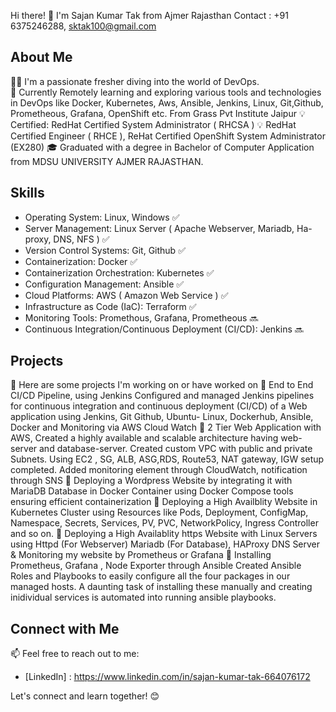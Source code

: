 Hi there! 👋 I'm Sajan Kumar Tak from Ajmer Rajasthan
Contact : +91 6375246288, sktak100@gmail.com

## About Me
👨‍💻 I'm a passionate fresher diving into the world of DevOps.  
🌱 Currently Remotely learning and exploring various tools and technologies in DevOps like Docker, Kubernetes, Aws, Ansible, Jenkins, Linux, Git,Github, Prometheous, Grafana, OpenShift etc. From Grass Pvt Institute Jaipur
💡 Certified: RedHat Certified System Administrator ( RHCSA ) 💡 RedHat Certified Engineer ( RHCE ), ReHat Certified OpenShift System Administrator (EX280)
🎓 Graduated with a degree in Bachelor of Computer Application from MDSU UNIVERSITY AJMER RAJASTHAN.

## Skills
- Operating System: Linux, Windows ✅
- Server Management: Linux Server ( Apache Webserver, Mariadb, Ha-proxy, DNS, NFS ) ✅
- Version Control Systems: Git, Github ✅
- Containerization: Docker ✅
- Containerization Orchestration: Kubernetes ✅
- Configuration Management: Ansible ✅
- Cloud Platforms: AWS ( Amazon Web Service ) ✅
- Infrastructure as Code (IaC): Terraform ✅
- Monitoring Tools: Promethous, Grafana, Prometheous 🔜
- Continuous Integration/Continuous Deployment (CI/CD): Jenkins 🔜
  
## Projects
🚀 Here are some projects I'm working on or have worked on 
 End to End CI/CD Pipeline, using Jenkins Configured and managed Jenkins pipelines for continuous integration
and continuous deployment (CI/CD) of a Web application using Jenkins, Git Github, Ubuntu- Linux, Dockerhub,
Ansible, Docker and Monitoring via AWS Cloud Watch
 2 Tier Web Application with AWS, Created a highly available and scalable architecture having web-server and
database-server. Created custom VPC with public and private Subnets. Using EC2 , SG, ALB, ASG,RDS, Route53,
NAT gateway, IGW setup completed. Added monitoring element through CloudWatch, notification through SNS
 Deploying a Wordpress Website by integrating it with MariaDB Database in Docker Container using Docker
Compose tools ensuring efficient containerization
 Deploying a High Availblity Website in Kubernetes Cluster using Resources like Pods, Deployment, ConfigMap,
Namespace, Secrets, Services, PV, PVC, NetworkPolicy, Ingress Controller and so on.
 Deploying a High Availablity https Website with Linux Servers using Httpd (For Webserver) Mariadb (For
Database), HAProxy DNS Server & Monitoring my website by Prometheus or Grafana
 Installing Prometheus, Grafana , Node Exporter through Ansible
Created Ansible Roles and Playbooks to easily configure all the four packages in our managed hosts. A daunting
task of installing these manually and creating inidividual services is automated into running ansible playbooks.

## Connect with Me
📫 Feel free to reach out to me:
- [LinkedIn] : https://www.linkedin.com/in/sajan-kumar-tak-664076172

Let's connect and learn together! 😊
